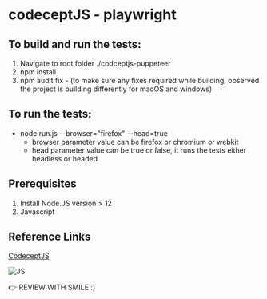 # codeceptJS - playwright

## To build and run the tests:
1. Navigate to root folder ./codceptjs-puppeteer
2. npm install
3. npm audit fix - (to make sure any fixes required while building, observed the project is building differently for macOS and windows)

## To run the tests:
- node run.js --browser="firefox" --head=true
    * browser parameter value can be firefox or chromium or webkit
    * head parameter value can be true or false, it runs the tests either headless or headed


## Prerequisites
1. Install Node.JS version > 12
2. Javascript

## Reference Links
[CodeceptJS](https://codecept.io/ "https://codecept.io/")

![JS](C:\Users\raju.datla\Downloads\iconfinder_nodejs-512_339733)

👉 REVIEW WITH SMILE :)
